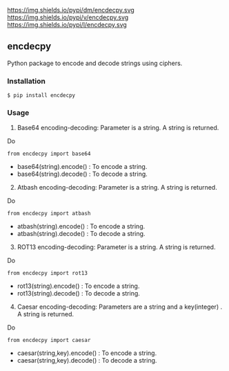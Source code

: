 https://img.shields.io/pypi/dm/encdecpy.svg https://img.shields.io/pypi/v/encdecpy.svg https://img.shields.io/pypi/l/encdecpy.svg

## encdecpy
Python package to encode and decode strings using ciphers.

### Installation

```
$ pip install encdecpy
```

### Usage

1. Base64 encoding-decoding: Parameter is a string. A string is returned.

Do

```
from encdecpy import base64
```

* base64(string).encode() : To encode a string.
* base64(string).decode() : To decode a string.

2. Atbash encoding-decoding: Parameter is a string. A string is returned.

Do 

```
from encdecpy import atbash
```

* atbash(string).encode() : To encode a string.
* atbash(string).decode() : To decode a string.

3. ROT13 encoding-decoding: Parameter is a string. A string is returned.

Do 

```
from encdecpy import rot13
```

* rot13(string).encode() : To encode a string.
* rot13(string).decode() : To decode a string.

4. Caesar encoding-decoding: Parameters are a string and a key(integer) . A string is returned.

Do 

```
from encdecpy import caesar
```

* caesar(string,key).encode() : To encode a string.
* caesar(string,key).decode() : To decode a string.
